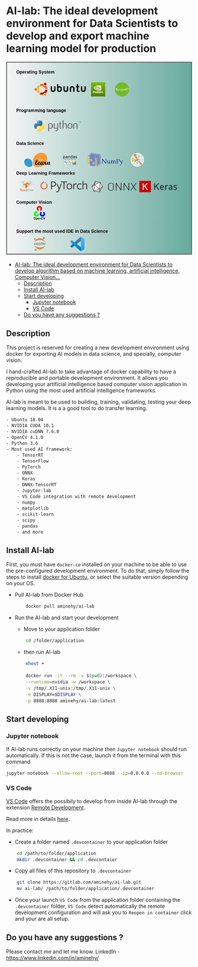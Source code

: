 # AI-lab: The ideal development environment for Data Scientists to develop and export machine learning model for production


![All in one solution for data science](AI-lab_logos.png)


<!-- TOC -->

- [AI-lab: The ideal development environment for Data Scientists to develop algorithm based on machine learning, artificial intelligence, Computer Vision...](#ai-lab-the-ideal-development-environment-for-data-scientists-to-develop-algorithm-based-on-machine-learning-artificial-intelligence-computer-vision)
	- [Description](#description)
	- [Install AI-lab](#install-ai-lab)
	- [Start developing](#start-developing)
		- [Jupyter notebook](#jupyter-notebook)
		- [VS Code](#vs-code)
	- [Do you have any suggestions ?](#do-you-have-any-suggestions-)

<!-- /TOC -->

## Description
This project is reserved for creating a new development environment using docker for exporting AI models in data science, and specially, computer vision. 

I hand-crafted AI-lab to take advantage of docker capability to have a reproducible and portable development environment. It allows you developing your artificial intelligence based computer vision application in Python using the most used artificial intelligence frameworks.

AI-lab is meant to be used to building, training, validating, testing your deep learning models. It is a a good tool to do transfer learning.

	- Ubuntu 18.04
	- NVIDIA CUDA 10.1
	- NVIDIA cuDNN 7.6.0
	- OpenCV 4.1.0
	- Python 3.6
	- Most used AI framework: 
    	- TensorRT
      	- TensorFlow
      	- PyTorch
      	- ONNX
      	- Keras
      	- ONNX-TensorRT
    	- Jupyter-lab
    	- VS Code integration with remote development
    	- numpy
    	- matplotlib 
    	- scikit-learn 
    	- scipy
    	- pandas
    	- and more
	
## Install AI-lab
First, you must have `docker-ce` installed on your machine to be able to use the pre-configured development environment. To do that, simply follow the steps to install [docker for Ubuntu](https://docs.docker.com/install/linux/docker-ce/ubuntu/), or select the suitable version depending on your OS.


* Pull AI-lab from Docker Hub
  
	```bash
		docker pull aminehy/ai-lab
	```

* Run the AI-lab and start your development

	* Move to your application folder
	``` bash
		cd /folder/application
	```

	* then run AI-lab
	``` bash
		xhost +

		docker run -it --rm -v $(pwd):/workspace \
		--runtime=nvidia -w /workspace \
		-v /tmp/.X11-unix:/tmp/.X11-unix \
		-e DISPLAY=$DISPLAY \
		-p 8888:8888 aminehy/ai-lab:latest
	```

## Start developing 
### Jupyter notebook
If AI-lab runs correctly on your machine then `Jupyter notebook` should run automatically. If this is not the case, launch it from the terminal with this command

```bash 
jupyter notebook --allow-root --port=8888 --ip=0.0.0.0 --no-browser
```
### VS Code


[VS Code](https://code.visualstudio.com/) offers the possibily to develop from inside AI-lab through the extension [Remote Development](https://marketplace.visualstudio.com/items?itemName=ms-vscode-remote.vscode-remote-extensionpack).

Read more in details [here](https://code.visualstudio.com/docs/remote/containers).

In practice:
* Create a folder named `.devcontainer` to your application folder
```bash
	cd /path/to/folder/application
	mkdir .devcontainer && cd .devcontaier
```
* Copy all files of this repository to `.devcontainer`

``` bash
	git clone https://gitlab.com/aminehy/ai-lab.git
	mv ai-lab/ /path/to/folder/application/.devcontainer
```

* Once your launch `VS Code` from the application folder containing the `.devcontainer` folder, `VS Code` detect automatically the remote development configuration and will ask you to `Reopen in container` click and your are all setup.




## Do you have any suggestions ?

Please contact me and let me know.
LinkedIn - https://www.linkedin.com/in/aminehy/
